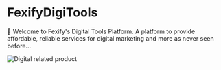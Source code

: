 # FexifyDigiTools

:wave: Welcome to Fexify's Digital Tools Platform.
A platform to provide affordable, reliable services for digital marketing and more as never seen before...

![Digital related product](https://encrypted-tbn0.gstatic.com/images?q=tbn:ANd9GcTKGItl11BlsHwL6llCttZJWTvOlh3Bnya55cjI9VcVi3QP8AFEdDmoLlKZIQ&s)
